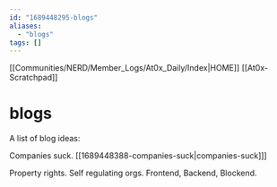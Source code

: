 ```yaml
---
id: "1689448295-blogs"
aliases:
  - "blogs"
tags: []
---
```

[[Communities/NERD/Member_Logs/At0x_Daily/Index|HOME]]
[[At0x-Scratchpad]]
# blogs

A list of blog ideas:

Companies suck. [[1689448388-companies-suck|companies-suck]]]

Property rights.
Self regulating orgs.
Frontend, Backend, Blockend.
